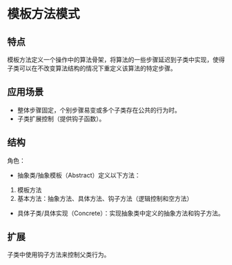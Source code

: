 # 模板方法模式
## 特点
模板方法定义一个操作中的算法骨架，将算法的一些步骤延迟到子类中实现，使得子类可以在不改变算法结构的情况下重定义该算法的特定步骤。

## 应用场景
- 整体步骤固定，个别步骤易变或多个子类存在公共的行为时。
- 子类扩展控制（提供钩子函数）。

## 结构
角色：
- 抽象类/抽象模板（Abstract）定义以下方法：
1. 模板方法
2. 基本方法：抽象方法、具体方法、钩子方法（逻辑控制和空方法）
- 具体子类/具体实现（Concrete）：实现抽象类中定义的抽象方法和钩子方法。

## 扩展
子类中使用钩子方法来控制父类行为。
